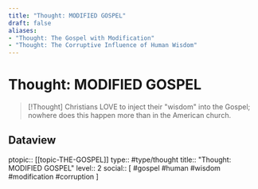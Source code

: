```yaml
---
title: "Thought: MODIFIED GOSPEL"
draft: false
aliases:
- "Thought: The Gospel with Modification"
- "Thought: The Corruptive Influence of Human Wisdom"
---
```

# Thought: MODIFIED GOSPEL
> [!Thought]
> Christians LOVE to inject their "wisdom" into the Gospel; nowhere does this happen more than in the American church.

## Dataview
ptopic:: [[topic-THE-GOSPEL]]
type:: #type/thought
title:: "Thought: MODIFIED GOSPEL"
level:: 2
social:: [ #gospel #human #wisdom #modification #corruption ]